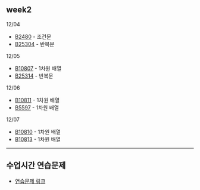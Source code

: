 ## week2

12/04
- [B2480](B2480.java) - 조건문
- [B25304](B25304.java) - 반복문

12/05
- [B10807](B10807.java) - 1차원 배열
- [B25314](B25314.java) - 반복문

12/06
- [B10811](B10811.java) - 1차원 배열
- [B5597](B5597.java) - 1차원 배열

12/07
- [B10810](B10810.java) - 1차원 배열
- [B10813](B10813.java) - 1차원 배열

----

## 수업시간 연습문제
- [연습문제 링크](ClassPractice/README.md)